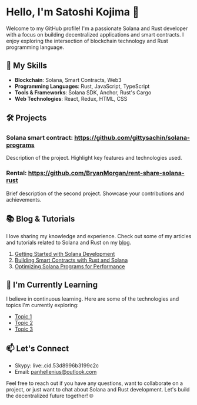# Hello, I'm Satoshi Kojima 👋

Welcome to my GitHub profile! I'm a passionate Solana and Rust developer with a focus on building decentralized applications and smart contracts. I enjoy exploring the intersection of blockchain technology and Rust programming language.

## 🚀 My Skills

- **Blockchain**: Solana, Smart Contracts, Web3
- **Programming Languages**: Rust, JavaScript, TypeScript
- **Tools & Frameworks**: Solana SDK, Anchor, Rust's Cargo
- **Web Technologies**: React, Redux, HTML, CSS

## 🛠️ Projects

### Solana smart contract: https://github.com/gittysachin/solana-programs
Description of the project. Highlight key features and technologies used.

### Rental: https://github.com/BryanMorgan/rent-share-solana-rust
Brief description of the second project. Showcase your contributions and achievements.

## 📚 Blog & Tutorials

I love sharing my knowledge and experience. Check out some of my articles and tutorials related to Solana and Rust on my [blog](link-to-blog).

1. [Getting Started with Solana Development](link-to-tutorial)
2. [Building Smart Contracts with Rust and Solana](link-to-tutorial)
3. [Optimizing Solana Programs for Performance](link-to-tutorial)

## 🌱 I'm Currently Learning

I believe in continuous learning. Here are some of the technologies and topics I'm currently exploring:

- [Topic 1](link-to-resource)
- [Topic 2](link-to-resource)
- [Topic 3](link-to-resource)

## 📫 Let's Connect

- Skypy: live:.cid.53d8996b3199c2c
- Email: panhellenius@outlook.com

Feel free to reach out if you have any questions, want to collaborate on a project, or just want to chat about Solana and Rust development. Let's build the decentralized future together! 🌐

